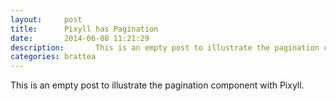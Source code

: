 ```yaml
---
layout:     post
title:      Pixyll has Pagination
date:       2014-06-08 11:21:29
description:       This is an empty post to illustrate the pagination component with Pixyll.
categories: brattea
---
```


This is an empty post to illustrate the pagination component with Pixyll.
